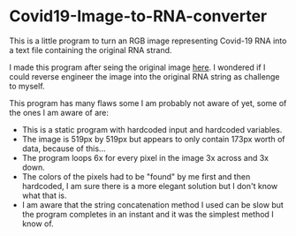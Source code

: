 # Covid19-Image-to-RNA-converter
This is a little program to turn an RGB image representing Covid-19 RNA into a text file containing the original RNA strand.

I made this program after seing the original image [here](https://www.reddit.com/r/dataisbeautiful/comments/mg1cxr/oc_entire_genome_of_covid_virus_sarscov2/).
I wondered if I could reverse engineer the image into the original RNA string as challenge to myself.

This program has many flaws some I am probably not aware of yet, some of the ones I am aware of are:

* This is a static program with hardcoded input and hardcoded variables.
* The image is 519px by 519px but appears to only contain 173px worth of data, because of this...
* The program loops 6x for every pixel in the image 3x across and 3x down.
* The colors of the pixels had to be "found" by me first and then hardcoded, I am sure there is a more elegant solution but I don't know what that is.
* I am aware that the string concatenation method I used can be slow but the program completes in an instant and it was the simplest method I know of.
